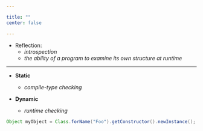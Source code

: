 ```yaml
---

title: "" 
center: false

---
```


- Reflection: 
  - *introspection* 
  - *the ability of a program to examine its own structure at runtime*

----------------
- **Static**
  - *compile-type checking*

- **Dynamic**
  - *runtime checking*

```Java
Object myObject = Class.forName("Foo").getConstructor().newInstance();
```
